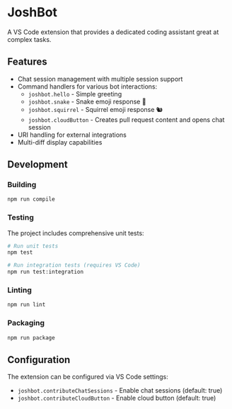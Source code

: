 # JoshBot 

A VS Code extension that provides a dedicated coding assistant great at complex tasks.

## Features

- Chat session management with multiple session support
- Command handlers for various bot interactions:
  - `joshbot.hello` - Simple greeting
  - `joshbot.snake` - Snake emoji response 🐍
  - `joshbot.squirrel` - Squirrel emoji response 🐿️
  - `joshbot.cloudButton` - Creates pull request content and opens chat session
- URI handling for external integrations
- Multi-diff display capabilities

## Development

### Building
```bash
npm run compile
```

### Testing
The project includes comprehensive unit tests:

```bash
# Run unit tests
npm test

# Run integration tests (requires VS Code)
npm run test:integration
```

### Linting
```bash
npm run lint
```

### Packaging
```bash
npm run package
```

## Configuration

The extension can be configured via VS Code settings:
- `joshbot.contributeChatSessions` - Enable chat sessions (default: true)
- `joshbot.contributeCloudButton` - Enable cloud button (default: true)
